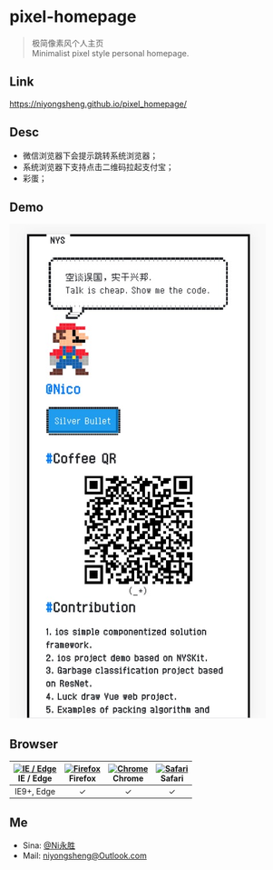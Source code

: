 # pixel-homepage
> 极简像素风个人主页<br>
> Minimalist pixel style personal homepage.
## Link
https://niyongsheng.github.io/pixel_homepage/

## Desc
* 微信浏览器下会提示跳转系统浏览器；
* 系统浏览器下支持点击二维码拉起支付宝；
* 彩蛋；

## Demo
<img src="./demo.jpg">

## Browser
| [<img src="https://raw.githubusercontent.com/alrra/browser-logos/master/src/edge/edge_48x48.png" alt="IE / Edge" width="24px" height="24px" />](http://godban.github.io/browsers-support-badges/)<br/>IE / Edge | [<img src="https://raw.githubusercontent.com/alrra/browser-logos/master/src/firefox/firefox_48x48.png" alt="Firefox" width="24px" height="24px" />](http://godban.github.io/browsers-support-badges/)<br/>Firefox | [<img src="https://raw.githubusercontent.com/alrra/browser-logos/master/src/chrome/chrome_48x48.png" alt="Chrome" width="24px" height="24px" />](http://godban.github.io/browsers-support-badges/)<br/>Chrome | [<img src="https://raw.githubusercontent.com/alrra/browser-logos/master/src/safari/safari_48x48.png" alt="Safari" width="24px" height="24px" />](http://godban.github.io/browsers-support-badges/)<br/>Safari |
|:---------:|:---------:|:---------:|:---------:|
| IE9+, Edge | &check;| &check; | &check; 

## Me
* Sina: [@Ni永胜](https://weibo.com/u/7317805089)
* Mail: niyongsheng@Outlook.com